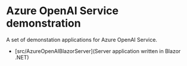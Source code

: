 # Azure OpenAI Service demonstration

A set of demonstation applications for Azure OpenAI Service.

- [src/AzureOpenAIBlazorServer](Server application written in Blazor .NET)
